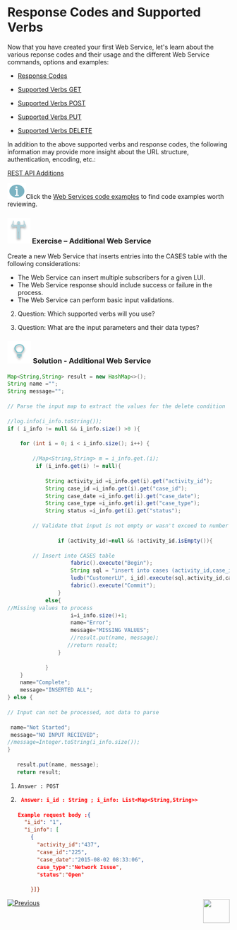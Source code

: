 # Response Codes and Supported Verbs

Now that you have created your first  Web Service, let's learn about the various reponse codes and their usage and the different Web Service commands, options and examples:

-  [Response Codes](/articles/15_web_services_and_graphit/11_response_codes.md)

-  [Supported Verbs GET](/articles/15_web_services_and_graphit/12_Supported_Verbs_Get.md)

-  [Supported Verbs POST](/articles/15_web_services_and_graphit/13_Supported_Verbs_Post.md)

-  [Supported Verbs PUT](/articles/15_web_services_and_graphit/14_Supported_Verbs_Put.md)

-  [Supported Verbs DELETE](/articles/15_web_services_and_graphit/15_Supported_Verbs_Delete.md)

In addition to the above supported verbs and response codes, the following information may provide more insight about the URL structure, authentication, encoding, etc.:

[REST API Additions](/articles/15_web_services_and_graphit/16_rest_api_additions.md)

![](/academy/Training_Level_1/03_fabric_basic_LU/images/information.png)Click the  [Web Services code examples](https://github.com/k2view-academy/K2View-Academy/blob/KB_DROP1_15_Web_Services_Merav/articles/15_web_services_and_graphit/06_web_services_code_examples.md) to find code examples worth reviewing. 

### ![](/academy/Training_Level_1/03_fabric_basic_LU/images/Exercise.png) Exercise  – Additional Web Service

Create a new Web Service that inserts entries into the CASES table with the following considerations: 
-    The Web Service can insert multiple subscribers for a given LUI. 
-    The Web Service response should include success or failure in the process.
-    The Web Service can perform basic input validations.

2.  Question: Which supported verbs will you use?

3.  Question: What are the input parameters and their data types?


### ![](/academy/Training_Level_1/03_fabric_basic_LU/images/Solution.png) Solution - Additional Web Service

```java
Map<String,String> result = new HashMap<>();
String name ="";
String message="";

// Parse the input map to extract the values for the delete condition 

//log.info(i_info.toString());
if ( i_info != null && i_info.size() >0 ){
	
	for (int i = 0; i < i_info.size(); i++) {
		
		//Map<String,String> m = i_info.get.(i);
		 if (i_info.get(i) != null){
			 
			String activity_id =i_info.get(i).get("activity_id");
			String case_id =i_info.get(i).get("case_id");
			String case_date =i_info.get(i).get("case_date");
			String case_type =i_info.get(i).get("case_type");
			String status =i_info.get(i).get("status");
			
		// Validate that input is not empty or wasn't exceed to number of object array
			
			    if (activity_id!=null && !activity_id.isEmpty()){
						
		// Insert into CASES table 	
					fabric().execute("Begin");
					String sql = "insert into cases (activity_id,case_id,case_date,case_type,status) values (?,?,?,?,?)";
					ludb("CustomerLU", i_id).execute(sql,activity_id,case_id,case_date,case_type,status);
					fabric().execute("Commit");
				}
			else{
//Missing values to process 
					i=i_info.size()+1;
				    name="Error";
				    message="MISSING VALUES"; 	
				    //result.put(name, message);
				   //return result;
				}
			
			}
	}
	name="Complete";
	message="INSERTED ALL";
} else {

// Input can not be processed, not data to parse
	
 name="Not Started";
 message="NO INPUT RECIEVED";
//message=Integer.toString(i_info.size());
}

   result.put(name, message);
   return result;
```

  

1. `Answer : POST`

2. ```json
    Answer: i_id : String ; i_info: List<Map<String,String>>
   
   Example request body :{
     "i_id": "1",
     "i_info": [
       {
         "activity_id":"437", 
         "case_id":"225",
         "case_date":"2015-08-02 08:33:06",
         case_type":"Network Issue",
         "status":"Open"
       
       }]}  
   ```

   


 [![Previous](/articles/images/Previous.png)](/academy/Training_Level_1/06_web_services/03_Invoking_a_web_service.md)[<img align="right" width="60" height="54" src="/articles/images/Next.png">](/academy/Training_Level_1/06_web_services/05_quiz.md)

